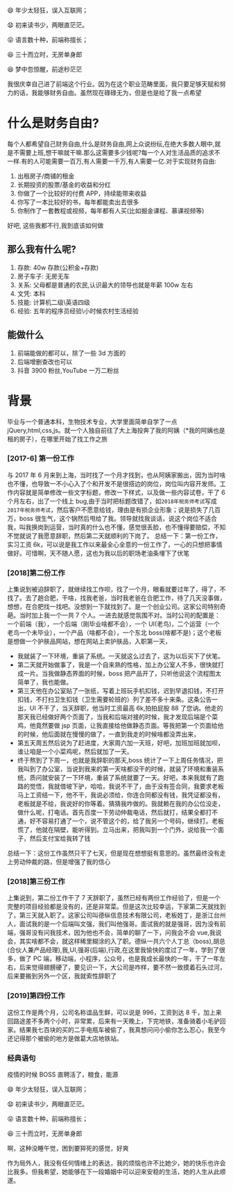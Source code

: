 <!--
 * @Author: sunji 2025506282@qq.com
 * @Date: 2022-09-13 14:28:14
 * @LastEditors: sunji 2025506282@qq.com
 * @LastEditTime: 2022-11-18 10:51:46
 * @FilePath: \front-end\test.md
 * @Description: 这是默认设置,请设置`customMade`, 打开koroFileHeader查看配置 进行设置: https://github.com/OBKoro1/koro1FileHeader/wiki/%E9%85%8D%E7%BD%AE
-->

😄 年少太轻狂，误入互联网；

😧 初来读书少，两眼直茫茫。

😝 语言数十种，前端称擅长；

😆 三十而立时，无房单身郎

😆 梦中忽惊醒，前途秒茫茫

我很庆幸自己进了前端这个行业。因为在这个职业范畴里面，我只要足够天赋和努力的话，我能够财务自由。虽然现在碌碌无为，但是也是给了我一点希望

# 什么是财务自由?

每个人都希望自己财务自由,什么是财务自由,网上众说纷纭,在绝大多数人眼中,就是不需要上班,想干嘛就干嘛.那么这需要多少钱呢?每一个人对生活品质的追求不一样.有的人可能需要一百万,有人需要一千万,有人需要一亿.对于实现财务自由:

1.  出租房子/商铺的租金
2.  长期投资的股票/基金的收益和分红
3.  你做了一个比较好的付费 APP，持续能带来收益
4.  你写了一本比较好的书，每年都能卖出去很多
5.  你制作了一套教程或视频，每年都有人买(比如掘金课程、慕课视频等)

好吧, 这些我都不行,我到底该如何做

## 那么我有什么呢?

1. 存款: 40w 存款(公积金+存款)
2. 房子车子: 无房无车
3. 关系: 父母都是普通的农民,认识最大的领导也就是年薪 100w 左右
4. 文凭: 本科
5. 技能: 计算机二级\英语四级
6. 经验: 五年的程序员经验\小时候农村生活经验

## 能做什么

1. 前端能做的都可以，除了一些 3d 方面的
2. 后端增删查改也可以
3. 抖音 3900 粉丝,YouTube 一万二粉丝

# 背景

毕业与一个普通本科，生物技术专业，大学里面简单自学了一点 jQuery,html,css,js。就一个人独自前往了大上海投奔了我的阿姨（\*我的阿姨也是租的房子），在哪里开始了找工作之旅

### [2017-6] 第一份工作

与 2017 年 6 月来到上海，当时找了一个月才找到，也从阿姨家搬出，因为当时啥也不懂，也导致一不小心入了个和开发不是很搭边的岗位，岗位叫内容开发师。工作内容就是简单修改一些文字标题，修改一下样式，以及做一些内容试卷，干了 6 个月左右，出了一个线上 bug,由于当时把标题改错了，如`2018年税务师考试`写成`2017年税务师考试`，然后客户不愿意给钱，理由是有损企业形象；说是损失了几百万，boss 很生气，这个锅然后甩给了我。领导就找我谈话，说这个岗位不适合我，叫我换岗到运营，当时真的什么也不懂，感觉很丢脸，也不懂得要赔偿，不知不觉就说了我愿意辞职，然后第二天就顺利的下岗了。
总结一下：第一份工作，实习工资 6k，可以说是我工作以来最全心全意的一份工作了，一心的只想把事情做好。可惜啊，天不随人愿，这也为我以后的职场老油条埋下了伏笔

### [2018]第二份工作

上集说到被迫辞职了，就继续找工作呗，找了一个月，眼看就要过年了，得了，不找了。去了趟合肥，干啥，找我老爸，当时我老爸在合肥工作，待了几天没事做，想想，在合肥找一找吧。没想到一下就找到了。是一个创业公司。这家公司特别奇葩。当时加上我一个一共 7 个人。一进去就感觉氛围不对。当时公司的配置是：一个前端（我），一个后端（刚毕业啥都不会），一个 UI(老鸟)，二个运营（一个老鸟一个未毕业），一个产品（啥都不会），一个东北 boss(啥都不是)；这个老板是想做一个护肤品网站，想在网站上卖护肤品，入职第一天，

- 我就装了一下环境，重装了系统。一天就这么过去了，这为以后买下了伏笔。
- 第二天就开始做事了，我是一个自来熟的性格，加上办公室人不多，很快就打成一片。当我做静态界面的时候，boss 把产品开了，只听他说这个流程图太简单了，我也能做。
- 第三天他在办公室贴了一张纸，写着上班玩手机扣钱，迟到早退扣钱，不打开扣钱，不打扫卫生扣钱（卫生需要轮班的）列了差不多十来条。这条公告一出，UI 不干了，当天辞职，他当时工资最高 6k,拍拍屁股 88 了您讷。他走的那天我已经做好两个页面了，当我和后端对接的时候，我才发现后端是个菜鸡，他竟然要做 jsp 页面，让我直接给他做静态页面。等我把第一个页面给他的时候，他后面就在慢慢的做了，一直到我走的时候啥都没弄出来，
- 第五天周五然后说为了赶进度，大家周六加一天班，好吧，加班加班就加呗，谁让咱是一个小菜鸡呢，然后就加了一天。
- 终于熬到了下周一，也就是我辞职的那天,boss 统计了一下上周任务情况，把我叫到了办公室，当说到我来的第一天啥都没干的时候，就装了环境和重装系统，质问就安装了一下环境，重装了系统就要了一天。好吧，本来我就有了跑路的觉悟，我就借坡下驴，哈哈，我说不干了，由于没有签合同，我要求老板马上工资结一下，他不干，我说必须给，你连合同都没有钱，我凭证都没有，老板就是不给，我说好的你等着。猜猜我咋做的。我就赖在我的办公位没走，做什么呢，打电话。首先百度一下劳动仲裁电话，然后就打，结果全都打不通，好不容易打通了一个，说不管这个的，给了我另一个号码，继续打。老板慌了，他就在隔壁，能听得到。立马出来，把我叫到一个门外，说给我一个面子，然后支付宝给我转了钱

总结一下：这份工作虽然只干了七天，但是现在想想挺有意思的。虽然最终没有走上劳动仲裁的路，但是增强了我的信心

### [2018]第三份工作

上集说到，第二份工作干了 7 天辞职了，虽然已经有两份工作经验了，但是一个完整的项目经验都是没有的，还是非常菜。但是这次比较幸运，下家第二天就找到了，第三天就入职了。这家公司叫德纵信息技术有限公司，老板姓丁，是浙江台州人，面试我的是一个后端叫文强，我们叫他强哥。面试我的就是强哥，因为没有前端，强哥没有问我技术，因为他也不会，简单的聊了一下，问我会不会 vue,我说会，其实啥都不会，就这样稀里糊涂的入了职。德纵一共六个人丁总（boss),胡总(合伙人兼产品经理),我,UI,强哥(后端),行政,在这里我愉快的度过了一年，学到了很多，做了 PC 端，移动端，小程序，公众号，也是我成长最快的一年，干了一年左右，后来觉得翅膀硬了，要见识一下，大公司是咋样，要不然一致摸着石头过河，后来要搬到另外一个区，我就索性辞职了

### [2019]第四份工作

这份工作是两个月，公司名称谊品生鲜，可以说是 996，工资到达 8 千，加上来回路途差不多两个小时，非常累，后来有一天晚上，下完地铁，准备骑着小毛驴回家。结果我七百块的买的二手电瓶车被偷了，我真想问问小偷你怎么忍心，我至今还记得那个被偷的地方是做葛大店地铁站。

### 经典语句

疫情的时候 BOSS 直聘活了，粮食，能源

😄 年少太轻狂，误入互联网；

😧 初来读书少，两眼直茫茫。

😝 语言数十种，前端称擅长；

😆 三十而立时，无房单身郎

啊，这种没睡午觉，困到要猝死的感觉，好爽

作为局外人，我没有任何情绪上的表达，我的烦恼也许不比她少，她的快乐也许会比我多。但我希望，她能够在下一段婚姻中可以迎来安稳的生活，她的人生从此顺遂。

